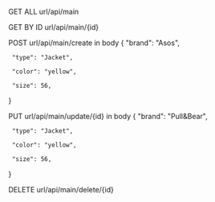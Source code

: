 GET ALL
url/api/main

GET BY ID
url/api/main/{id}

POST
url/api/main/create
in body 
{
     "brand": "Asos",
    
     "type": "Jacket",
    
     "color": "yellow",

     "size": 56,
}

PUT
url/api/main/update/{id}
in body
{
     "brand": "Pull&Bear",
    
     "type": "Jacket",
    
     "color": "yellow",

     "size": 56,
}

DELETE
url/api/main/delete/{id}
